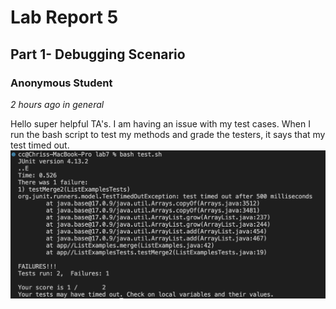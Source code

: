 # **Lab Report 5**
## **Part 1- Debugging Scenario**

### **Anonymous Student**
*2 hours ago in general*

Hello super helpful TA's. I am having an issue with my test cases. When I run the bash script to test my methods and grade the testers, it says that my test timed out. 
![Image](studenterror.png)
